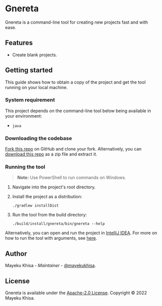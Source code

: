 # Gnereta

Gnereta is a command-line tool for creating new projects fast and with ease.

## Features

-  Create blank projects.

## Getting started

This guide shows how to obtain a copy of the project and get the tool running on your local machine.

### System requirement

This project depends on the command-line tool below being available in your environment:

-  `java`

### Downloading the codebase

[Fork this repo][1] on GitHub and clone your fork. Alternatively, you can [download this repo][2] as a zip file and extract it.

### Running the tool

> **Note:** Use PowerShell to run commands on Windows.

1. Navigate into the project's root directory.
2. Install the project as a distribution:

   ```shell
   ./gradlew installDist
   ```

3. Run the tool from the build directory:

   ```shell
   ./build/install/gnereta/bin/gnereta --help
   ```

Alternatively, you can open and run the project in [IntelliJ IDEA][3]. For more on how to run the tool with arguments, see [here][4].

## Author

Mayeku Khisa - _Maintainer_ - [@mayekukhisa][5].

## License

Gnereta is available under the [Apache-2.0 License][6]. Copyright &copy; 2022 Mayeku Khisa.

[1]: https://docs.github.com/en/get-started/quickstart/fork-a-repo
[2]: https://github.com/mayekukhisa/gnereta/archive/refs/heads/main.zip
[3]: https://www.jetbrains.com/idea/
[4]: https://www.jetbrains.com/help/idea/running-applications.html
[5]: https://github.com/mayekukhisa
[6]: LICENSE
